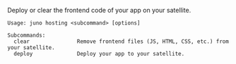 Deploy or clear the frontend code of your app on your satellite.

```
Usage: juno hosting <subcommand> [options]

Subcommands:
  clear               Remove frontend files (JS, HTML, CSS, etc.) from your satellite.
  deploy              Deploy your app to your satellite.
```
